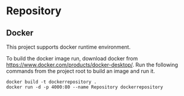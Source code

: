 # Repository

## Docker
This project supports docker runtime environment.

To build the docker image run, download docker from https://www.docker.com/products/docker-desktop/. 
Run the following commands from the project root to build an image and run it. 

```
docker build -t dockerrepository .
docker run -d -p 4000:80 --name Repository dockerrepository
```